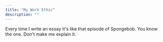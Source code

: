 ```yaml
---
title: "My Work Ethic"
description: ""
---
```

Every time I write an essay it's like that episode of Spongebob. You know the one. Don't make me explain it.
